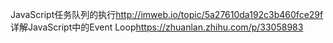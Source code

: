 JavaScript任务队列的执行<http://imweb.io/topic/5a27610da192c3b460fce29f>
详解JavaScript中的Event Loop<https://zhuanlan.zhihu.com/p/33058983>